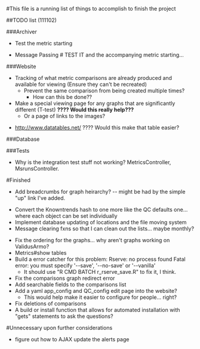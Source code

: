#This file is a running list of things to accomplish to finish the project

##TODO list (111102)

###Archiver
-	Test the metric starting
* Message Passing # TEST IT and the accompanying metric starting...

###Website
  - Tracking of what metric comparisons are already produced and available for viewing (Ensure they can't be recreated)
    - Prevent the same comparison from being created multiple times?
      - How can this be done??
  - Make a special viewing page for any graphs that are significantly different (T-test) __????  Would this really help???__
    * Or a page of links to the images?
  * http://www.datatables.net/ ????  Would this make that table easier?

###Database

###Tests
* Why is the integration test stuff not working? MetricsController, MsrunsController.

#Finished
  - Add breadcrumbs for graph heirarchy?
      -- might be had by the simple "up" link I've added.
* Convert the Knowntrends hash to one more like the QC defaults one... where each object can be set individually
* Implement database updating of locations and the file moving system
* Message clearing fxns so that I can clean out the lists... maybe monthly?
- Fix the ordering for the graphs... why aren't graphs working on ValidusArmo?
- Metrics#show tables
- Build a error catcher for this problem: 
    Rserve: no process found
    Fatal error: you must specify '--save', '--no-save' or '--vanilla'
  * It should use "R CMD BATCH r\_rserve\_save.R" to fix it, I think.
- Fix the comparisons graph redirect error
- Add searchable fields to the comparisons list
- Add a yaml app\_config and QC\_config edit page into the website?
    - This would help make it easier to configure for people... right?
- Fix deletions of comparisons
- A build or install function that allows for automated installation with "gets" statements to ask the questions?


#Unnecessary upon further considerations
- figure out how to AJAX update the alerts page  
